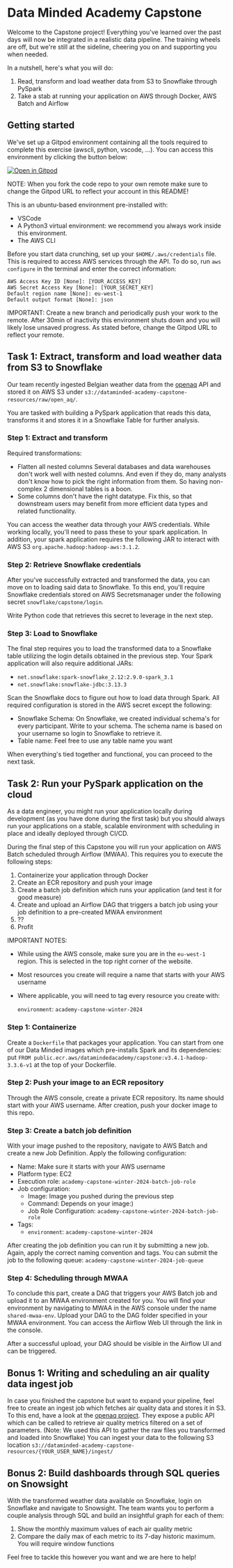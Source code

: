 # Data Minded Academy Capstone

Welcome to the Capstone project! Everything you've learned over the past days 
will now be integrated in a realistic data pipeline. The training wheels are 
off, but we're still at the sideline, cheering you on and supporting you when 
needed.

In a nutshell, here's what you will do:

1) Read, transform and load weather data from S3 to Snowflake through PySpark
2) Take a stab at running your application on AWS through Docker, AWS Batch and Airflow

## Getting started

We've set up a Gitpod environment containing all the tools required to complete
this exercise (awscli, python, vscode, ...). You can access this environment by
clicking the button below:

[![Open in Gitpod](https://gitpod.io/button/open-in-gitpod.svg)](https://gitpod.io/#https://github.com/datamindedacademy/willem-capstone)

NOTE: When you fork the code repo to your own remote make sure to change the 
Gitpod URL to reflect your account in this README!

This is an ubuntu-based environment pre-installed with:

- VSCode
- A Python3 virtual environment: we recommend you always work inside this environment.
- The AWS CLI

Before you start data crunching, set up your `$HOME/.aws/credentials` file. This is 
required to access AWS services through the API. To do so, run `aws configure` in 
the terminal and enter the correct information: 

```shell
AWS Access Key ID [None]: [YOUR_ACCESS_KEY]
AWS Secret Access Key [None]: [YOUR_SECRET_KEY]
Default region name [None]: eu-west-1
Default output format [None]: json
```

IMPORTANT: Create a new branch and periodically push your work to the remote. 
After 30min of inactivity this environment shuts down and you will likely lose 
unsaved progress. As stated before, change the Gitpod URL to reflect your remote.

## Task 1: Extract, transform and load weather data from S3 to Snowflake

Our team recently ingested Belgian weather data from the 
[openaq](https://openaq.org/) API and stored it on AWS S3 under 
`s3://dataminded-academy-capstone-resources/raw/open_aq/`.

You are tasked with building a PySpark application that reads this data, 
transforms it and stores it in a Snowflake Table for further analysis. 

### Step 1: Extract and transform

Required transformations:

- Flatten all nested columns
  Several databases and data warehouses don't work well with nested columns. 
  And even if they do, many analysts don't know how to pick the right 
  information from them. So having non-complex 2 dimensional tables is a boon.
- Some columns don't have the right datatype. Fix this, so that downstream 
  users may benefit from more efficient data types and related functionality.

You can access the weather data through your AWS credentials. While working locally, you'll need to
pass these to your spark application. In addition, your spark application requires 
the following JAR to interact with AWS S3 `org.apache.hadoop:hadoop-aws:3.1.2`.

### Step 2: Retrieve Snowflake credentials

After you've successfully extracted and transformed the data, you can move on to loading said data to Snowflake.
To this end, you'll require Snowflake credentials stored on AWS Secretsmanager 
under the following secret `snowflake/capstone/login`.

Write Python code that retrieves this secret to leverage in the next step.

### Step 3: Load to Snowflake

The final step requires you to load the transformed data to a Snowflake table utilizing the login details
obtained in the previous step. Your Spark application will also require additional JARs:

- `net.snowflake:spark-snowflake_2.12:2.9.0-spark_3.1`
- `net.snowflake:snowflake-jdbc:3.13.3`

Scan the Snowflake docs to figure out how to load data through Spark. All 
required configuration is stored in the AWS secret except the following:

- Snowflake Schema: On Snowflake, we created individual schema's for every
  participant. Write to your schema. The schema name is based on your 
  username so login to Snowflake to retrieve it.
- Table name: Feel free to use any table name you want

When everything's tied together and functional, you can proceed to the next task.

## Task 2: Run your PySpark application on the cloud

As a data engineer, you might run your application locally during development (as you have done during the first task)
but you should always run your applications on a stable, scalable environment with scheduling in place and
ideally deployed through CI/CD.

During the final step of this Capstone you will run your application on AWS Batch scheduled through Airflow (MWAA).
This requires you to execute the following steps:

1. Containerize your application through Docker
2. Create an ECR repository and push your image
3. Create a batch job definition which runs your application (and test it for good measure)
4. Create and upload an Airflow DAG that triggers a batch job using your job definition to a pre-created MWAA environment
5. ??
6. Profit

IMPORTANT NOTES:

- While using the AWS console, make sure you are in the `eu-west-1` region. This is selected in the top right corner of the website.
- Most resources you create will require a name that starts with your AWS username
- Where applicable, you will need to tag every resource you create with:
  
  `environment`: `academy-capstone-winter-2024`

### Step 1: Containerize

Create a `Dockerfile` that packages your application. You can start from one of our Data Minded images
which pre-installs Spark and its dependencies: put `FROM public.ecr.aws/datamindedacademy/capstone:v3.4.1-hadoop-3.3.6-v1` at the top of your Dockerfile.

### Step 2: Push your image to an ECR repository

Through the AWS console, create a private ECR repository. Its name should start with your AWS username.
After creation, push your docker image to this repo.

### Step 3: Create a batch job definition

With your image pushed to the repository, navigate to AWS Batch and create a new Job Definition. Apply the following configuration:

- Name: Make sure it starts with your AWS username
- Platform type: EC2
- Execution role: `academy-capstone-winter-2024-batch-job-role`
- Job configuration:
    - Image: Image you pushed during the previous step
    - Command: Depends on your image:)
    - Job Role Configuration: `academy-capstone-winter-2024-batch-job-role`
- Tags:
  - `environment`: `academy-capstone-winter-2024`
  
After creating the job definition you can run it by submitting a new job. Again, apply the correct naming convention and tags. 
You can submit the job to the following queue: `academy-capstone-winter-2024-job-queue`

### Step 4: Scheduling through MWAA

To conclude this part, create a DAG that triggers your AWS Batch job and upload it to an MWAA environment created for you.
You will find your environment by navigating to MWAA in the AWS console under the name `shared-mwaa-env`. Upload your DAG to the DAG folder specified in your MWAA environment.
You can access the Airflow Web UI through the link in the console.

After a successful upload, your DAG should be visible in the Airflow UI and can be triggered.

## Bonus 1: Writing and scheduling an air quality data ingest job

In case you finished the capstone but want to expand your pipeline, feel free to create an ingest job which fetches air quality data and stores it in S3.
To this end, have a look at the [openaq project](https://openaq.org/#/). They expose a public API which can be called to retrieve air quality metrics filtered on a set of parameters. (Note: We used this API to gather the raw files you transformed and loaded into Snowflake)
You can ingest your data to the following S3 location `s3://dataminded-academy-capstone-resources/{YOUR_USER_NAME}/ingest/`

## Bonus 2: Build dashboards through SQL queries on Snowsight

With the transformed weather data available on Snowflake, login on Snowflake and navigate to Snowsight.
The team wants you to perform a couple analysis through SQL and build an insightful graph for each of them:

1) Show the monthly maximum values of each air quality metric
2) Compare the daily max of each metric to its 7-day historic maximum. You will require window functions

Feel free to tackle this however you want and we are here to help!
